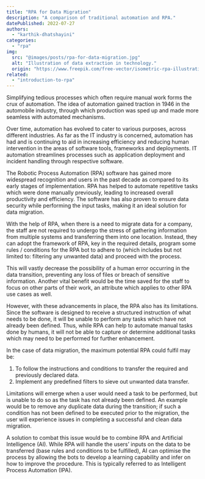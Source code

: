 ```yaml
---
title: "RPA for Data Migration"
description: "A comparison of traditional automation and RPA."
datePublished: 2022-07-27
authors:
  - "karthik-dhatshayini"
categories:
  - "rpa"
img:
  src: "@images/posts/rpa-for-data-migration.jpg"
  alt: "Illustration of data extraction in technology."
  origin: "https://www.freepik.com/free-vector/isometric-rpa-illustration_22379495.htm"
related:
  - "introduction-to-rpa"
---
```


Simplifying tedious processes which often require manual work forms the crux
of automation. The idea of automation gained traction in 1946 in the
automobile industry, through which production was sped up and made more
seamless with automated mechanisms.

Over time, automation has evolved to cater to various purposes, across
different industries. As far as the IT industry is concerned, automation has
had and is continuing to aid in increasing efficiency and reducing human
intervention in the areas of software tools, frameworks and deployments. IT
automation streamlines processes such as application deployment and incident
handling through respective software.

The Robotic Process Automation (RPA) software has gained more widespread
recognition and users in the past decade as compared to its early stages of
implementation. RPA has helped to automate repetitive tasks which were done
manually previously, leading to increased overall productivity and
efficiency. The software has also proven to ensure data security while
performing the input tasks, making it an ideal solution for data migration.

With the help of RPA, when there is a need to migrate data for a company,
the staff are not required to undergo the stress of gathering information
from multiple systems and transferring them into one location. Instead, they
can adopt the framework of RPA, key in the required details, program some
rules / conditions for the RPA bot to adhere to (which includes but not
limited to: filtering any unwanted data) and proceed with the process.

This will vastly decrease the possibility of a human error occurring in the
data transition, preventing any loss of files or breach of sensitive
information. Another vital benefit would be the time saved for the staff to
focus on other parts of their work, an attribute which applies to other RPA
use cases as well.

However, with these advancements in place, the RPA also has its limitations.
Since the software is designed to receive a structured instruction of what
needs to be done, it will be unable to perform any tasks which have not
already been defined. Thus, while RPA can help to automate manual tasks done
by humans, it will not be able to capture or determine additional tasks
which may need to be performed for further enhancement.

In the case of data migration, the maximum potential RPA could fulfil may be:

1. To follow the instructions and conditions to transfer the required and
   previously declared data.
2. Implement any predefined filters to sieve out unwanted data transfer.

Limitations will emerge when a user would need a task to be performed, but
is unable to do so as the task has not already been defined. An example
would be to remove any duplicate data during the transition; if such a
condition has not been defined to be executed prior to the migration, the
user will experience issues in completing a successful and clean data migration.

A solution to combat this issue would be to combine RPA and Artificial
Intelligence (AI). While RPA will handle the users’ inputs on the data to be
transferred (base rules and conditions to be fulfilled), AI can optimise the
process by allowing the bots to develop a learning capability and infer on
how to improve the procedure. This is typically referred to as Intelligent
Process Automation (IPA).